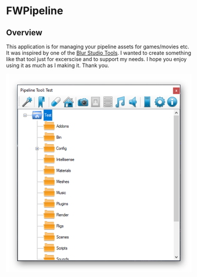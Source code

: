 # FWPipeline

## Overview

This application is for managing your pipeline assets for games/movies etc. It was inspired by one of the [Blur Studio Tools](https://github.com/blurstudio). I wanted to create something like that tool just for excerscise and to support my needs. I hope you enjoy using it as much as I making it. Thank you.

![github pages](_images/5.png)